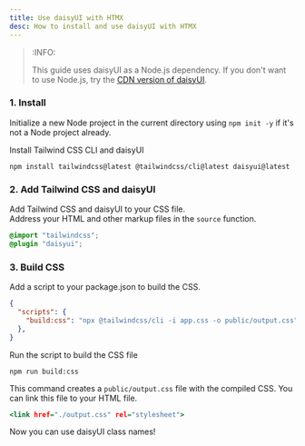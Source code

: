 ```yaml
---
title: Use daisyUI with HTMX
desc: How to install and use daisyUI with HTMX
---
```


<script>
  import Translate from "$components/Translate.svelte"
</script>

> :INFO:
>
> This guide uses daisyUI as a Node.js dependency. If you don't want to use Node.js, try the [CDN version of daisyUI](/docs/cdn/).

### 1. Install

Initialize a new Node project in the current directory using `npm init -y` if it's not a Node project already.

Install Tailwind CSS CLI and daisyUI

```sh:Terminal
npm install tailwindcss@latest @tailwindcss/cli@latest daisyui@latest
```

### 2. Add Tailwind CSS and daisyUI

Add Tailwind CSS and daisyUI to your CSS file.  
Address your HTML and other markup files in the `source` function.
  
```postcss:app.css
@import "tailwindcss";
@plugin "daisyui";
```

### 3. Build CSS

Add a script to your package.json to build the CSS.

```json:package.json
{
  "scripts": {
    "build:css": "npx @tailwindcss/cli -i app.css -o public/output.css"
  },
}
```

Run the script to build the CSS file

```sh:Terminal
npm run build:css
```
This command creates a `public/output.css` file with the compiled CSS. You can link this file to your HTML file.

```html:public/index.html
<link href="./output.css" rel="stylesheet">
```

Now you can use daisyUI class names!
